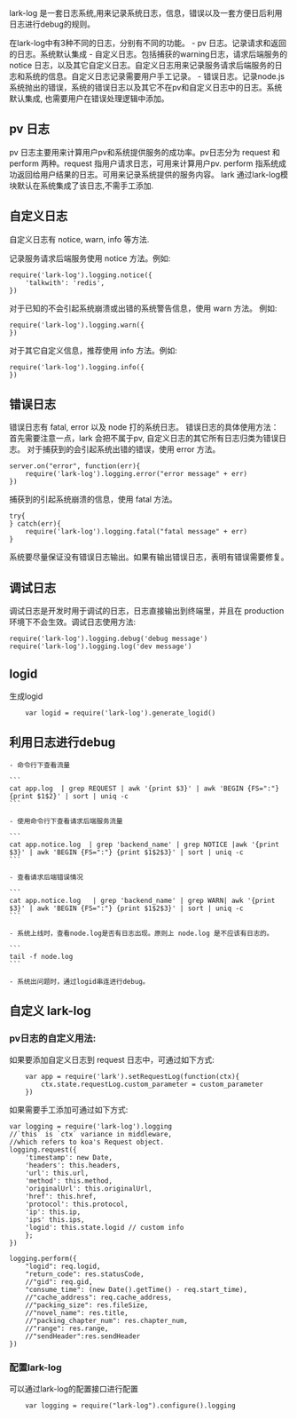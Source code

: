 lark-log 是一套日志系统,用来记录系统日志，信息，错误以及一套方便日后利用日志进行debug的规则。

在lark-log中有3种不同的日志，分别有不同的功能。
    - pv 日志。记录请求和返回的日志。系统默认集成
    - 自定义日志。包括捕获的warning日志，请求后端服务的 notice 日志，以及其它自定义日志。自定义日志用来记录服务请求后端服务的日志和系统的信息。自定义日志记录需要用户手工记录。
    - 错误日志。记录node.js系统抛出的错误，系统的错误日志以及其它不在pv和自定义日志中的日志。系统默认集成, 也需要用户在错误处理逻辑中添加。

## pv 日志

pv 日志主要用来计算用户pv和系统提供服务的成功率。pv日志分为 request 和 perform 两种。request 指用户请求日志，可用来计算用户pv. perform 指系统成功返回给用户结果的日志。可用来记录系统提供的服务内容。 lark 通过lark-log模块默认在系统集成了该日志,不需手工添加.

## 自定义日志

自定义日志有 notice, warn, info 等方法. 

记录服务请求后端服务使用 notice 方法。例如:

```
require('lark-log').logging.notice({
    'talkwith': 'redis',
})

```

对于已知的不会引起系统崩溃或出错的系统警告信息，使用 warn 方法。 例如:

```
require('lark-log').logging.warn({
})
```

对于其它自定义信息，推荐使用 info 方法。例如:

```
require('lark-log').logging.info({
})

```

## 错误日志

错误日志有 fatal, error 以及 node 打的系统日志。
错误日志的具体使用方法：
首先需要注意一点，lark 会把不属于pv, 自定义日志的其它所有日志归类为错误日志。
对于捕获到的会引起系统出错的错误，使用 error 方法。

```
server.on("error", function(err){
    require('lark-log').logging.error("error message" + err)
})
```

捕获到的引起系统崩溃的信息，使用 fatal 方法。

```
try{
} catch(err){
    require('lark-log').logging.fatal("fatal message" + err)
}
```

系统要尽量保证没有错误日志输出。如果有输出错误日志，表明有错误需要修复。

## 调试日志

调试日志是开发时用于调试的日志，日志直接输出到终端里，并且在 production 环境下不会生效。调试日志使用方法:


```
require('lark-log').logging.debug('debug message')
require('lark-log').logging.log('dev message')
```

## logid

生成logid

```
    var logid = require('lark-log').generate_logid()
```

## 利用日志进行debug
    - 命令行下查看流量

    ```
    cat app.log  | grep REQUEST | awk '{print $3}' | awk 'BEGIN {FS=":"} {print $1$2}' | sort | uniq -c
    ```
    
    - 使用命令行下查看请求后端服务流量

    ```
    cat app.notice.log  | grep 'backend_name' | grep NOTICE |awk '{print $3}' | awk 'BEGIN {FS=":"} {print $1$2$3}' | sort | uniq -c
    ```
    
    - 查看请求后端错误情况

    ```
    cat app.notice.log   | grep 'backend_name' | grep WARN| awk '{print $3}' | awk 'BEGIN {FS=":"} {print $1$2$3}' | sort | uniq -c
    ```

    - 系统上线时，查看node.log是否有日志出现。原则上 node.log 是不应该有日志的。
    
    ```
    tail -f node.log
    ```

    - 系统出问题时，通过logid串连进行debug。
    

## 自定义 lark-log

### pv日志的自定义用法:

如果要添加自定义日志到 request 日志中，可通过如下方式:

```
    var app = require('lark').setRequestLog(function(ctx){
        ctx.state.requestLog.custom_parameter = custom_parameter
    })
```

如果需要手工添加可通过如下方式:

```
var logging = require('lark-log').logging
//`this` is `ctx` variance in middleware, 
//which refers to koa's Request object.
logging.request({
    'timestamp': new Date,
    'headers': this.headers, 
    'url': this.url,
    'method': this.method,
    'originalUrl': this.originalUrl,
    'href': this.href,
    'protocol': this.protocol,
    'ip': this.ip,
    'ips' this.ips,
    'logid': this.state.logid // custom info
    };
})

logging.perform({
    "logid": req.logid,
    "return_code": res.statusCode,
    //"gid": req.gid,
    "consume_time": (new Date().getTime() - req.start_time),
    //"cache_address": req.cache_address,
    //"packing_size": res.fileSize,
    //"novel_name": res.title,
    //"packing_chapter_num": res.chapter_num,
    //"range": res.range,
    //"sendHeader":res.sendHeader
})
```

### 配置lark-log

可以通过lark-log的配置接口进行配置

```
    var logging = require("lark-log").configure().logging
```

